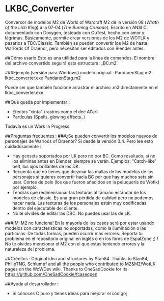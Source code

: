 # LKBC_Converter
Conversor de modelos M2 de World of Warcraft M2 de la versión 08 (_Wrath of the Lich King_) a la 07-04 (_The Burning Crusade_).
Escrito en ANSI C, documentado con Doxygen, testeado con CuTest, hecho con amor y lágrimas.
Básicamente, permite crear versiones de los M2 de WOTLK y pasarlos a TBC/Classic.
También se pueden convertir los M2 de hasta Warlords Of Draenor, pero necesitan ser editados con Blender antes.

##Cómo usarlo
Esto es una utilidad para la linea de comandos. El nombre del archivo convertido seguirá esta estructura: <model name>_BC.m2.

###Ejemplo (versión para Windows)
modelo original : PandarenStag.m2
lkbc_converter.exe PandarenStag.m2

Puede ser que también funcione arrastrar el archivo .m2 directamente en el lkbc_converter.exe.

##Qué queda por implementar :
* Efectos "cinta" (rastros como el dee Al'ar)
* Partículas (Spells, glowing effects..)
	
Todavía es un Work In Progress.
  
  
##Preguntas frecuentes :
###¿Se pueden convertir los modelos nuevos de personajes de Warlods of Draenor?
Si desde la versión 0.4. Pero lee esto cuidadosamente : 
* Hay geosets soportados por LK pero no por BC. Como resultado, si no los eliminas antes en Blender, siempre se verán. Ejemplos: "Catch-like" belt, los ojos brillantes de los DK.
* Recuerda que no tienes que diezmar las mallas de los modelos de los personajes si quieres convertir hacia BC por que hay muchos sets sin usar. Cortes de pelo (los que fueron añadidos en la peluquería de Wotlk) por ejemplo.
* Tendrás que redimensionar las texturas al tamaño estándar de los modelos de classic. Es una gran pérdida de calidad pero no podemos hacer nada. Las texturas de los personajes están muy codificadas dentro del ejecutable del cliente. 
* No te olvides de editar las DBC. No puedes usar las de LK.


###¡Mi M2 no funciona!
En la mayoría de los casos será por estar usando modelos con características no soportadas, como la iluminación o las partículas. 
De todas formas, pueden ocurrir más errores. Reporta tu problema en el repositorio original en inglés o en los foros de EspalZone ;) !
No te olvides mencionar el M2 con el que estás teniendo errores y la naturaleza del problema.
  
  
##Créditos :
Original idea and structures by Stan84.
Thanks to Stan84, PhilipTNG, Schlumpf and all the people who contributed to M2&M2/WotLK pages on the WoWDev wiki.
Thanks to OneSadCookie for its https://github.com/OneSadCookie/fcaseopen

##Ayuda al desarrollador :
* Si conoces C puro y tienes ideas para mejorar el código;
